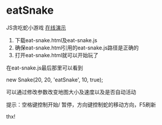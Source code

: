 # eatSnake
JS贪吃蛇小游戏 [在线演示](http://htmlpreview.github.io/?https://github.com/DMQ/eatSnake/master/snake.html)

1. 下载eat-snake.html及eat-snake.js
2. 确保eat-snake.html引用的eat-snake.js路径是正确的
3. 打开eat-snake.html就可以开始玩了

在eat-snake.js最后那里可以看到

new Snake(20, 20, 'eatSnake', 10, true);

可以通过修改参数改变地图大小及速度以及是否自动活动

提示：空格键控制开始/ 暂停，方向键控制蛇的移动方向，F5刷新

thx!
